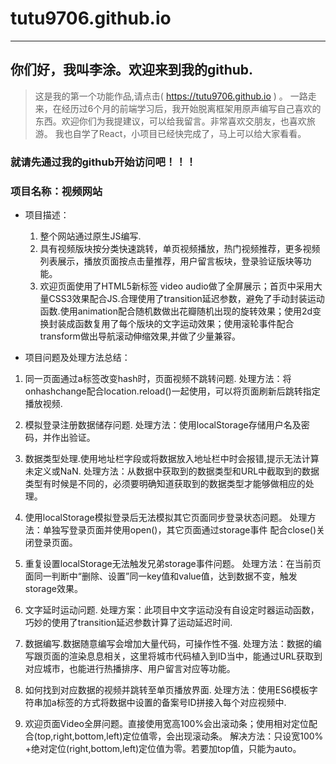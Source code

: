 # tutu9706.github.io
---
## 你们好，我叫李涂。欢迎来到我的github.    

>  这是我的第一个功能作品,请点击( https://tutu9706.github.io ) 。 一路走来，在经历过6个月的前端学习后，我开始脱离框架用原声编写自己喜欢的东西。欢迎你们为我提建议，可以给我留言。非常喜欢交朋友，也喜欢旅游。
>  我也自学了React，小项目已经快完成了，马上可以给大家看看。

### 就请先通过我的github开始访问吧！！！


### 项目名称：视频网站
- 项目描述：
	1.  整个网站通过原生JS编写.
	2.  具有视频版块按分类快速跳转，单页视频播放，热门视频推荐，更多视频列表展示，播放页面按点击量推荐，用户留言板块，登录验证版块等功能。
	3.  欢迎页面使用了HTML5新标签 video audio做了全屏展示；首页中采用大量CSS3效果配合JS.合理使用了transition延迟参数，避免了手动封装运动函数.使用animation配合随机数做出花瓣随机出现的旋转效果；使用2d变换封装成函数复用了每个版块的文字运动效果；使用滚轮事件配合transform做出导航滚动伸缩效果,并做了少量兼容。

- 项目问题及处理方法总结：
			
1. 同一页面通过a标签改变hash时，页面视频不跳转问题.
处理方法：将onhashchange配合location.reload()一起使用，可以将页面刷新后跳转指定播放视频.
			
2. 模拟登录注册数据储存问题.
处理方法：使用localStorage存储用户名及密码，并作出验证。
			
3. 数据类型处理.使用地址栏字段或将数据放入地址栏中时会报错,提示无法计算未定义或NaN.
处理方法：从数据中获取到的数据类型和URL中截取到的数据类型有时候是不同的，必须要明确知道获取到的数据类型才能够做相应的处理。

4. 使用localStorage模拟登录后无法模拟其它页面同步登录状态问题。
处理方法：单独写登录页面并使用open()，其它页面通过storage事件	配合close()关闭登录页面。

5. 重复设置localStorage无法触发兄弟storage事件问题。
处理方法：在当前页面同一判断中“删除、设置”同一key值和value值，达到数据不变，触发storage效果。

6. 文字延时运动问题.
处理方案：此项目中文字运动没有自设定时器运动函数，巧妙的使用了transition延迟参数计算了运动延迟时间.

7. 数据编写.数据随意编写会增加大量代码，可操作性不强.
   处理方法：数据的编写跟页面的渲染息息相关，这里将城市代码植入到ID当中，能通过URL获取到对应城市，也能进行热播排序、用户留言对应等功能。

8. 如何找到对应数据的视频并跳转至单页播放界面.
处理方法：使用ES6模板字符串加a标签的方式将数据中设置的备案号ID拼接入每个对应视频中.

9. 欢迎页面Video全屏问题。直接使用宽高100%会出滚动条；使用相对定位配合(top,right,bottom,left)定位值零，会出现滚动条。
解决方法：只设宽100% +绝对定位(right,bottom,left)定位值为零。若要加top值，只能为auto。

